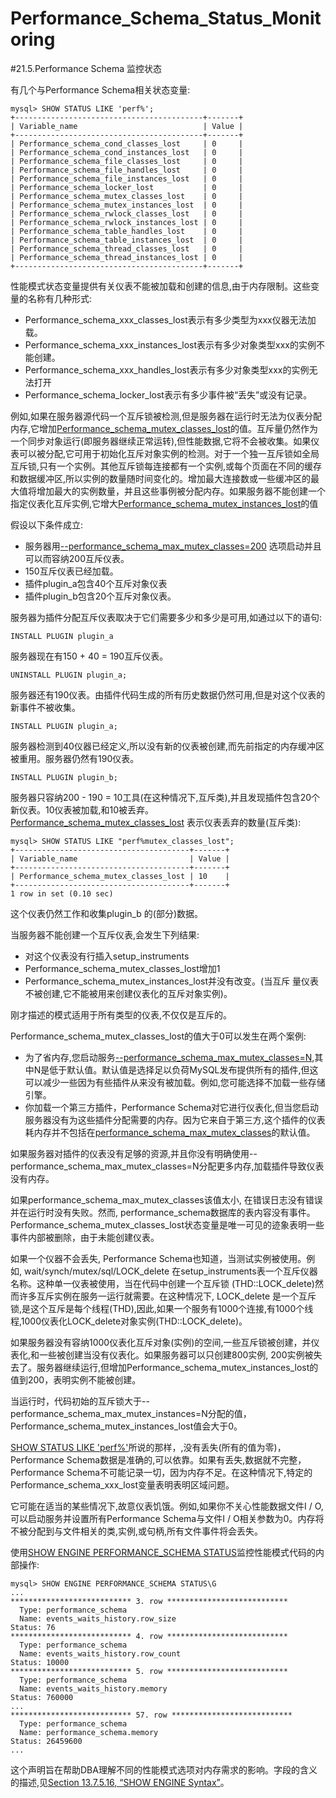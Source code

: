 # Performance_Schema_Status_Monitoring

#21.5.Performance Schema 监控状态

有几个与Performance Schema相关状态变量:

	mysql> SHOW STATUS LIKE 'perf%';
	+------------------------------------------+-------+
	| Variable_name                            | Value |
	+------------------------------------------+-------+
	| Performance_schema_cond_classes_lost     | 0     |
	| Performance_schema_cond_instances_lost   | 0     |
	| Performance_schema_file_classes_lost     | 0     |
	| Performance_schema_file_handles_lost     | 0     |
	| Performance_schema_file_instances_lost   | 0     |
	| Performance_schema_locker_lost           | 0     |
	| Performance_schema_mutex_classes_lost    | 0     |
	| Performance_schema_mutex_instances_lost  | 0     |
	| Performance_schema_rwlock_classes_lost   | 0     |
	| Performance_schema_rwlock_instances_lost | 0     |
	| Performance_schema_table_handles_lost    | 0     |
	| Performance_schema_table_instances_lost  | 0     |
	| Performance_schema_thread_classes_lost   | 0     |
	| Performance_schema_thread_instances_lost | 0     |
	+------------------------------------------+-------+
性能模式状态变量提供有关仪表不能被加载和创建的信息,由于内存限制。这些变量的名称有几种形式:


- Performance\_schema\_xxx\_classes\_lost表示有多少类型为xxx仪器无法加载。
- Performance\_schema\_xxx\_instances\_lost表示有多少对象类型xxx的实例不能创建。
- Performance\_schema\_xxx\_handles\_lost表示有多少对象类型xxx的实例无法打开 
- Performance\_schema\_locker\_lost表示有多少事件被“丢失”或没有记录。

例如,如果在服务器源代码一个互斥锁被检测,但是服务器在运行时无法为仪表分配内存,它增加[Performance_schema_mutex_classes_lost](./21.13.00_Performance_Schema_Status_Variables.md)的值。互斥量仍然作为一个同步对象运行(即服务器继续正常运转),但性能数据,它将不会被收集。如果仪表可以被分配,它可用于初始化互斥对象实例的检测。对于一个独一互斥锁如全局互斥锁,只有一个实例。其他互斥锁每连接都有一个实例,或每个页面在不同的缓存和数据缓冲区,所以实例的数量随时间变化的。增加最大连接数或一些缓冲区的最大值将增加最大的实例数量，并且这些事例被分配内存。如果服务器不能创建一个指定仪表化互斥实例,它增大[Performance_schema_mutex_instances_lost](./21.13.00_Performance_Schema_Status_Variables.md)的值

假设以下条件成立:


- 服务器用[--performance_schema_max_mutex_classes=200](./21.13.00_Performance_Schema_Status_Variables.md) 选项启动并且可以而容纳200互斥仪表。
- 150互斥仪表已经加载。
- 插件plugin_a包含40个互斥对象仪表
- 插件plugin_b包含20个互斥对象仪表。

服务器为插件分配互斥仪表取决于它们需要多少和多少是可用,如通过以下的语句:

	INSTALL PLUGIN plugin_a

服务器现在有150 + 40 = 190互斥仪表。
	
	UNINSTALL PLUGIN plugin_a;

服务器还有190仪表。由插件代码生成的所有历史数据仍然可用,但是对这个仪表的新事件不被收集。

	INSTALL PLUGIN plugin_a;

服务器检测到40仪器已经定义,所以没有新的仪表被创建,而先前指定的内存缓冲区被重用。服务器仍然有190仪表。

	INSTALL PLUGIN plugin_b;

服务器只容纳200 - 190 = 10工具(在这种情况下,互斥类),并且发现插件包含20个新仪表。10仪表被加载,和10被丢弃。[Performance_schema_mutex_classes_lost](./21.13.00_Performance_Schema_Status_Variables.md) 表示仪表丢弃的数量(互斥类):

	mysql> SHOW STATUS LIKE "perf%mutex_classes_lost";
	+---------------------------------------+-------+
	| Variable_name                         | Value |
	+---------------------------------------+-------+
	| Performance_schema_mutex_classes_lost | 10    |
	+---------------------------------------+-------+
	1 row in set (0.10 sec)

这个仪表仍然工作和收集plugin_b 的(部分)数据。

当服务器不能创建一个互斥仪表,会发生下列结果:

- 对这个仪表没有行插入setup_instruments
- Performance_schema_mutex_classes_lost增加1
- Performance_schema_mutex_instances_lost并没有改变。(当互斥
量仪表不被创建,它不能被用来创建仪表化的互斥对象实例)。

刚才描述的模式适用于所有类型的仪表,不仅仅是互斥的。

Performance_schema_mutex_classes_lost的值大于0可以发生在两个案例:

- 为了省内存,您启动服务[--performance_schema_max_mutex_classes=N](./21.13.00_Performance_Schema_Status_Variables.md),其中N是低于默认值。默认值是选择足以负荷MySQL发布提供所有的插件,但这可以减少一些因为有些插件从来没有被加载。例如,您可能选择不加载一些存储引擎。
- 你加载一个第三方插件，Performance Schema对它进行仪表化,但当您启动服务器没有为这些插件分配需要的内存。因为它来自于第三方,这个插件的仪表耗内存并不包括在[performance_schema_max_mutex_classes](./21.13.00_Performance_Schema_Status_Variables.md)的默认值。

如果服务器对插件的仪表没有足够的资源,并且你没有明确使用--performance\_schema\_max\_mutex\_classes=N分配更多内存,加载插件导致仪表没有内存。

如果performance\_schema\_max\_mutex\_classes该值太小, 在错误日志没有错误并在运行时没有失败。然而, performance\_schema数据库的表内容没有事件。Performance\_schema\_mutex\_classes\_lost状态变量是唯一可见的迹象表明一些事件内部被删除，由于未能创建仪表。

如果一个仪器不会丢失, Performance Schema也知道，当测试实例被使用。例如, wait/synch/mutex/sql/LOCK_delete 在setup\_instruments表一个互斥仪器名称。这种单一仪表被使用，当在代码中创建一个互斥锁 (THD::LOCK_delete)然而许多互斥实例在服务一运行就需要。在这种情况下, LOCK\_delete 是一个互斥锁,是这个互斥是每个线程(THD),因此,如果一个服务有1000个连接,有1000个线程,1000仪表化LOCK\_delete对象实例(THD::LOCK_delete)。

如果服务器没有容纳1000仪表化互斥对象(实例)的空间,一些互斥锁被创建，并仪表化,和一些被创建当没有仪表化。如果服务器可以只创建800实例, 200实例被失去了。服务器继续运行,但增加Performance\_schema\_mutex\_instances\_lost的值到200，表明实例不能被创建。

当运行时，代码初始的互斥锁大于--performance_schema_max_mutex_instances=N分配的值，Performance_schema_mutex_instances_lost值会大于0。

[SHOW STATUS LIKE 'perf%'](./13.07.05_SHOW_Syntax.md#13.7.5.36)所说的那样，,没有丢失(所有的值为零)， Performance Schema数据是准确的,可以依靠。如果有丢失,数据就不完整，Performance Schema不可能记录一切，因为内存不足。在这种情况下,特定的Performance_schema_xxx_lost变量表明表明区域问题。

它可能在适当的某些情况下,故意仪表饥饿。例如,如果你不关心性能数据文件I / O,可以启动服务并设置所有Performance Schema与文件I / O相关参数为0。内存将不被分配到与文件相关的类,实例,或句柄,所有文件事件将会丢失。

使用[SHOW ENGINE PERFORMANCE_SCHEMA STATUS](./13.07.05_SHOW_Syntax.md#13.7.5.16)监控性能模式代码的内部操作:

	mysql> SHOW ENGINE PERFORMANCE_SCHEMA STATUS\G
	...
	*************************** 3. row ***************************
	  Type: performance_schema
	  Name: events_waits_history.row_size
	Status: 76
	*************************** 4. row ***************************
	  Type: performance_schema
	  Name: events_waits_history.row_count
	Status: 10000
	*************************** 5. row ***************************
	  Type: performance_schema
	  Name: events_waits_history.memory
	Status: 760000
	...
	*************************** 57. row ***************************
	  Type: performance_schema
	  Name: performance_schema.memory
	Status: 26459600
	...

这个声明旨在帮助DBA理解不同的性能模式选项对内存需求的影响。字段的含义的描述,见[Section 13.7.5.16, “SHOW ENGINE Syntax”](./13.07.05_SHOW_Syntax.md#13.7.5.16)。
